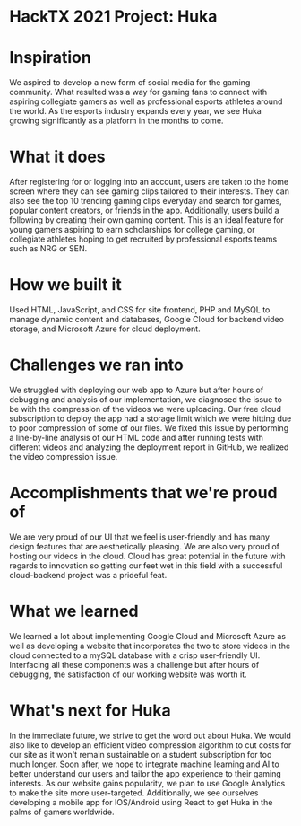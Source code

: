 # HackTX 2021 Project: Huka

# Inspiration
We aspired to develop a new form of social media for the gaming community. What resulted was a way for gaming fans to connect with aspiring collegiate gamers as well as professional esports athletes around the world. As the esports industry expands every year, we see Huka growing significantly as a platform in the months to come.

# What it does
After registering for or logging into an account, users are taken to the home screen where they can see gaming clips tailored to their interests. They can also see the top 10 trending gaming clips everyday and search for games, popular content creators, or friends in the app. Additionally, users build a following by creating their own gaming content. This is an ideal feature for young gamers aspiring to earn scholarships for college gaming, or collegiate athletes hoping to get recruited by professional esports teams such as NRG or SEN.

# How we built it
Used HTML, JavaScript, and CSS for site frontend, PHP and MySQL to manage dynamic content and databases, Google Cloud for backend video storage, and Microsoft Azure for cloud deployment.

# Challenges we ran into
We struggled with deploying our web app to Azure but after hours of debugging and analysis of our implementation, we diagnosed the issue to be with the compression of the videos we were uploading. Our free cloud subscription to deploy the app had a storage limit which we were hitting due to poor compression of some of our files. We fixed this issue by performing a line-by-line analysis of our HTML code and after running tests with different videos and analyzing the deployment report in GitHub, we realized the video compression issue.

# Accomplishments that we're proud of
We are very proud of our UI that we feel is user-friendly and has many design features that are aesthetically pleasing. We are also very proud of hosting our videos in the cloud. Cloud has great potential in the future with regards to innovation so getting our feet wet in this field with a successful cloud-backend project was a prideful feat.

# What we learned
We learned a lot about implementing Google Cloud and Microsoft Azure as well as developing a website that incorporates the two to store videos in the cloud connected to a mySQL database with a crisp user-friendly UI. Interfacing all these components was a challenge but after hours of debugging, the satisfaction of our working website was worth it.

# What's next for Huka
In the immediate future, we strive to get the word out about Huka. We would also like to develop an efficient video compression algorithm to cut costs for our site as it won't remain sustainable on a student subscription for too much longer. Soon after, we hope to integrate machine learning and AI to better understand our users and tailor the app experience to their gaming interests. As our website gains popularity, we plan to use Google Analytics to make the site more user-targeted. Additionally, we see ourselves developing a mobile app for IOS/Android using React to get Huka in the palms of gamers worldwide.
